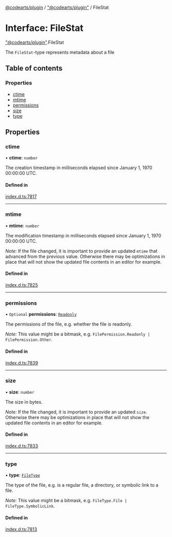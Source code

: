 [@codearts/plugin](../README.md) / ["@codearts/plugin"](../modules/_codearts_plugin_.md) / FileStat

# Interface: FileStat

["@codearts/plugin"](../modules/_codearts_plugin_.md).FileStat

The `FileStat`-type represents metadata about a file

## Table of contents

### Properties

- [ctime](codearts_plugin_.FileStat.md#ctime)
- [mtime](codearts_plugin_.FileStat.md#mtime)
- [permissions](codearts_plugin_.FileStat.md#permissions)
- [size](codearts_plugin_.FileStat.md#size)
- [type](codearts_plugin_.FileStat.md#type)

## Properties

### ctime

• **ctime**: `number`

The creation timestamp in milliseconds elapsed since January 1, 1970 00:00:00 UTC.

#### Defined in

[index.d.ts:7817](https://github.com/huaweicloud/cloudide-plugin-api/blob/5055bbd/index.d.ts#L7817)

___

### mtime

• **mtime**: `number`

The modification timestamp in milliseconds elapsed since January 1, 1970 00:00:00 UTC.

*Note:* If the file changed, it is important to provide an updated `mtime` that advanced
from the previous value. Otherwise there may be optimizations in place that will not show
the updated file contents in an editor for example.

#### Defined in

[index.d.ts:7825](https://github.com/huaweicloud/cloudide-plugin-api/blob/5055bbd/index.d.ts#L7825)

___

### permissions

• `Optional` **permissions**: [`Readonly`](../enums/codearts_plugin_.FilePermission.md#readonly)

The permissions of the file, e.g. whether the file is readonly.

*Note:* This value might be a bitmask, e.g. `FilePermission.Readonly | FilePermission.Other`.

#### Defined in

[index.d.ts:7839](https://github.com/huaweicloud/cloudide-plugin-api/blob/5055bbd/index.d.ts#L7839)

___

### size

• **size**: `number`

The size in bytes.

*Note:* If the file changed, it is important to provide an updated `size`. Otherwise there
may be optimizations in place that will not show the updated file contents in an editor for
example.

#### Defined in

[index.d.ts:7833](https://github.com/huaweicloud/cloudide-plugin-api/blob/5055bbd/index.d.ts#L7833)

___

### type

• **type**: [`FileType`](../enums/codearts_plugin_.FileType.md)

The type of the file, e.g. is a regular file, a directory, or symbolic link
to a file.

*Note:* This value might be a bitmask, e.g. `FileType.File | FileType.SymbolicLink`.

#### Defined in

[index.d.ts:7813](https://github.com/huaweicloud/cloudide-plugin-api/blob/5055bbd/index.d.ts#L7813)
